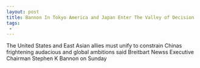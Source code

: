 ```yaml
---
layout: post
title: Bannon In Tokyo America and Japan Enter The Valley of Decision
tags:
 -
---
```

The United States and East Asian allies must unify to constrain Chinas frightening audacious and global ambitions said Breitbart Newss Executive Chairman Stephen K Bannon on Sunday
